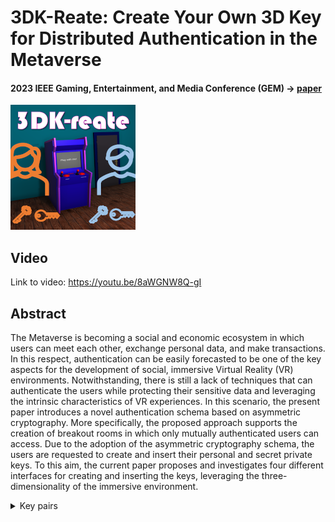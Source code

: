 # 3DK-Reate: Create Your Own 3D Key for Distributed Authentication in the Metaverse
#### 2023 IEEE Gaming, Entertainment, and Media Conference (GEM) -> [paper]([./KeysScreenshots/cubo1.png]([https://ieeexplore.ieee.org/abstract/document/10390314](https://ieeexplore.ieee.org/abstract/document/10390314)))

![cube1](KeysScreenshots/vr23d-sub1063-i16.png) 

## Video
Link to video: https://youtu.be/8aWGNW8Q-gI

## Abstract
The Metaverse is becoming a social and economic ecosystem in which users can meet each other, exchange personal data, and make transactions. In this respect, authentication can be easily forecasted to be one of the key aspects for the development of social, immersive Virtual Reality (VR) environments. Notwithstanding, there is still a lack of techniques that can authenticate the users while protecting their sensitive data and leveraging the intrinsic characteristics of VR experiences. In this scenario, the present paper introduces a novel authentication schema based on asymmetric cryptography. More specifically, the proposed approach supports the creation of breakout rooms in which only mutually authenticated users can access. Due to the adoption of the asymmetric cryptography schema, the users are requested to create and insert their personal and secret private keys. To this aim, the current paper proposes and investigates four different interfaces for creating and inserting the keys, leveraging the three-dimensionality of the immersive environment.



<details>
<summary>Key pairs</summary>

#### Key pairs
1) **Public key = (203, 253), Private key = (867, 253)**

#### Cube
![cube1](./KeysScreenshots/cubo1.png)
#### Cylinder
![cyl1](./KeysScreenshots/cilindro1_L.png)
![cyl1](./KeysScreenshots/cilindro1_R.png)

2) **Public key = (435, 493), Private key = (379, 493)**

#### Cube
![cube2](./KeysScreenshots/cubo2.png)
#### Cylinder
![cyl2](./KeysScreenshots/cilindro2_L.png)
![cyl2](./KeysScreenshots/cilindro2_R.png)

3) **Public key = (811, 893), Private key = (487, 893)**

#### Cube
![cube3](./KeysScreenshots/cubo3.png)
#### Cylinder
![cyl3](./KeysScreenshots/cilindro3_L.png)
![cyl3](./KeysScreenshots/cilindro3_R.png)

4) **Public key = (181, 221), Private key = (157, 221)**

#### Cube
![cube4](./KeysScreenshots/cubo4.png)
#### Cylinder
![cyl4](./KeysScreenshots/cilindro4_L.png)
![cyl4](./KeysScreenshots/cilindro4_R.png)
</details>
